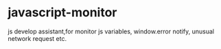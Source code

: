 # javascript-monitor
js develop assistant,for monitor js variables,  window.error notify, unusual network request etc.
